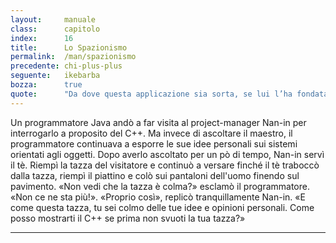 ```yaml
---
layout:     manuale
class:      capitolo
index:      16
title:      Lo Spazionismo
permalink:  /man/spazionismo
precedente: chi-plus-plus
seguente:   ikebarba
bozza:      true
quote:      "Da dove questa applicazione sia sorta, se lui l’ha fondata oppure no: lui che la sorveglia nel più alto dei cieli, lui solo lo sa, o forse non lo sa."
---
```


Un programmatore Java andò a far visita al project-manager Nan-in per interrogarlo a proposito del C++. Ma invece di ascoltare il maestro, il programmatore continuava a esporre le sue idee personali sui sistemi orientati agli oggetti.
Dopo averlo ascoltato per un pò di tempo, Nan-in servì il tè. Riempì la tazza del visitatore e continuò a versare finché il tè traboccò dalla tazza, riempì il piattino e colò sui pantaloni dell'uomo finendo sul pavimento. 
«Non vedi che la tazza è colma?» esclamò il programmatore. «Non ce ne sta più!».
«Proprio così», replicò tranquillamente Nan-in. «E come questa tazza, tu sei colmo delle tue idee e opinioni personali. Come posso mostrarti il C++ se prima non svuoti la tua tazza?»

---
